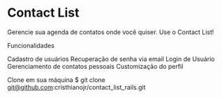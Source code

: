# Contact List
Gerencie sua agenda de contatos onde você quiser. Use o Contact List!


Funcionalidades

Cadastro de usuários
Recuperação de senha via email
Login de Usuário
Gerenciamento de contatos pessoais
Customização do perfil

Clone em sua máquina
$ git clone git@github.com:cristhianojr/contact_list_rails.git

